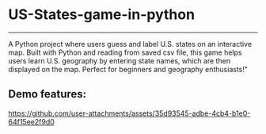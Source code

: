 # US-States-game-in-python
-------------------------------------------------------------------------------------------------------------------------------------------------------------------
A Python project where users guess and label U.S. states on an interactive map. Built with Python and reading from saved csv file, this game helps users learn U.S. geography by entering state names, which are then displayed on the map. Perfect for beginners and geography enthusiasts!"



## Demo features: 
https://github.com/user-attachments/assets/35d93545-adbe-4cb4-b1e0-64f15ee2f9d0


